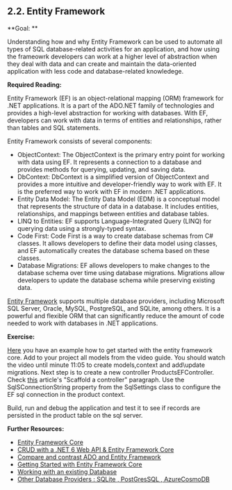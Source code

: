 ## 2.2. Entity Framework

**Goal: **

Understanding how and why Entity Framework can be used to automate all types of SQL database-related activities for an application, and how using the frameowrk developers can work at a higher level of abstraction when they deal with data and can create and maintain the data-oriented application with less code and database-related knowledege.

**Required Reading:** 

Entity Framework (EF) is an object-relational mapping (ORM) framework for .NET applications. It is a part of the ADO.NET family of technologies and provides a high-level abstraction for working with databases. With EF, developers can work with data in terms of entities and relationships, rather than tables and SQL statements.

Entity Framework consists of several components:  
 - ObjectContext: The ObjectContext is the primary entry point for working with data using EF. It represents a connection to a database and provides methods for querying, updating, and saving data.
 - DbContext: DbContext is a simplified version of ObjectContext and provides a more intuitive and developer-friendly way to work with EF. It is the preferred way to work with EF in modern .NET applications.
 - Entity Data Model: The Entity Data Model (EDM) is a conceptual model that represents the structure of data in a database. It includes entities, relationships, and mappings between entities and database tables.
 - LINQ to Entities: EF supports Language-Integrated Query (LINQ) for querying data using a strongly-typed syntax.
 - Code First: Code First is a way to create database schemas from C# classes. It allows developers to define their data model using classes, and EF automatically creates the database schema based on these classes.
 - Database Migrations: EF allows developers to make changes to the database schema over time using database migrations. Migrations allow developers to update the database schema while preserving existing data.

[Entity Framework](https://learn.microsoft.com/en-us/ef/core/) supports multiple database providers, including Microsoft SQL Server, Oracle, MySQL, PostgreSQL, and SQLite, among others. It is a powerful and flexible ORM that can significantly reduce the amount of code needed to work with databases in .NET applications.

**Exercise:**

[Here](https://www.youtube.com/watch?v=SryQxUeChMc) you have an example how to get started with the entity framework core.
Add to your project all models from the video guide.
You should watch the video until minute 11:05 to create models,context and add\update migrations.
Next step is to create a new controller ProductsEFController.
Check [this](https://learn.microsoft.com/en-us/aspnet/core/tutorials/first-web-api?view=aspnetcore-7.0&tabs=visual-studio) article's "Scaffold a controller" paragraph.
Use the SqlSConnectionString property from the SqlSettings class to configure the EF sql connection in the product context.

Build, run and debug the application and test it to see if records are persisted in the product table on the sql server.

**Further Resources:**

* [Entity Framework Core](https://learn.microsoft.com/en-us/ef/core/)
* [CRUD with a .NET 6 Web API & Entity Framework Core](https://www.youtube.com/watch?v=Fbf_ua2t6v4)
* [Compare and contrast ADO and Entity Framework](https://blog.devart.com/ado-net-vs-entity-framework.html)
* [Getting Started with Entity Framework Core](https://www.youtube.com/watch?v=SryQxUeChMc)
* [Working with an existing Database](https://www.youtube.com/watch?v=DCYVfLT5_QI)
* [Other Database Providers : SQLite , PostGresSQL , AzureCosmoDB](https://www.youtube.com/watch?v=moRmKo3nrN4)
